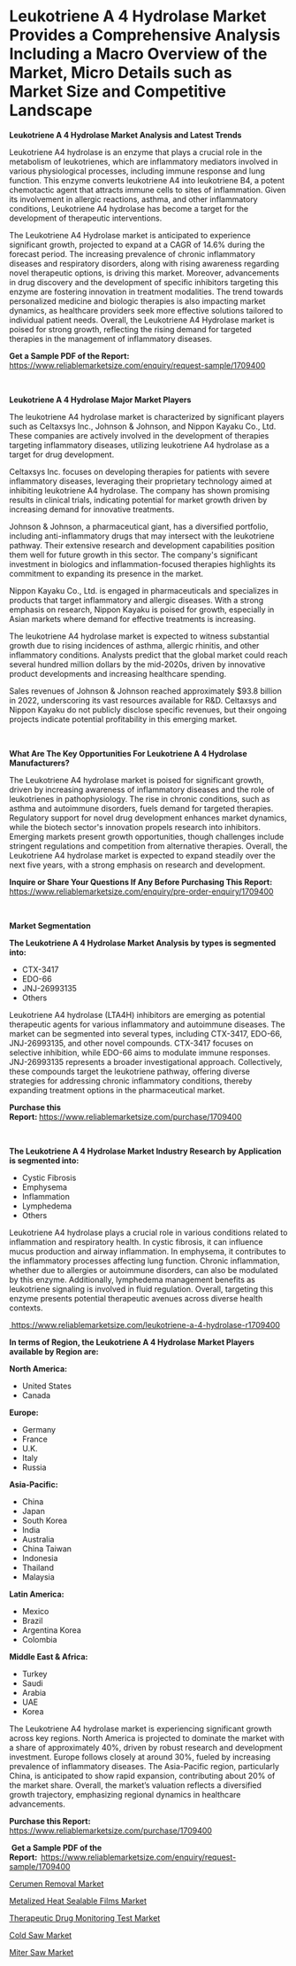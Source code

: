 <p><h1>Leukotriene A 4 Hydrolase Market Provides a Comprehensive Analysis Including a Macro Overview of the Market, Micro Details such as Market Size and Competitive Landscape</h1></p><p><strong>Leukotriene A 4 Hydrolase Market Analysis and Latest Trends</strong></p>
<p><p>Leukotriene A4 hydrolase is an enzyme that plays a crucial role in the metabolism of leukotrienes, which are inflammatory mediators involved in various physiological processes, including immune response and lung function. This enzyme converts leukotriene A4 into leukotriene B4, a potent chemotactic agent that attracts immune cells to sites of inflammation. Given its involvement in allergic reactions, asthma, and other inflammatory conditions, Leukotriene A4 hydrolase has become a target for the development of therapeutic interventions.</p><p>The Leukotriene A4 Hydrolase market is anticipated to experience significant growth, projected to expand at a CAGR of 14.6% during the forecast period. The increasing prevalence of chronic inflammatory diseases and respiratory disorders, along with rising awareness regarding novel therapeutic options, is driving this market. Moreover, advancements in drug discovery and the development of specific inhibitors targeting this enzyme are fostering innovation in treatment modalities. The trend towards personalized medicine and biologic therapies is also impacting market dynamics, as healthcare providers seek more effective solutions tailored to individual patient needs. Overall, the Leukotriene A4 Hydrolase market is poised for strong growth, reflecting the rising demand for targeted therapies in the management of inflammatory diseases.</p></p>
<p><strong>Get a Sample PDF of the Report:&nbsp;</strong> <a href="https://www.reliablemarketsize.com/enquiry/request-sample/1709400?utm_campaign=1398&utm_medium=2&utm_source=Github&utm_content=ia&utm_term=21102024&utm_id=leukotriene-a-4-hydrolase">https://www.reliablemarketsize.com/enquiry/request-sample/1709400</a></p>
<p>&nbsp;</p>
<p><strong>Leukotriene A 4 Hydrolase Major Market Players</strong></p>
<p><p>The leukotriene A4 hydrolase market is characterized by significant players such as Celtaxsys Inc., Johnson & Johnson, and Nippon Kayaku Co., Ltd. These companies are actively involved in the development of therapies targeting inflammatory diseases, utilizing leukotriene A4 hydrolase as a target for drug development.</p><p>Celtaxsys Inc. focuses on developing therapies for patients with severe inflammatory diseases, leveraging their proprietary technology aimed at inhibiting leukotriene A4 hydrolase. The company has shown promising results in clinical trials, indicating potential for market growth driven by increasing demand for innovative treatments.</p><p>Johnson & Johnson, a pharmaceutical giant, has a diversified portfolio, including anti-inflammatory drugs that may intersect with the leukotriene pathway. Their extensive research and development capabilities position them well for future growth in this sector. The company's significant investment in biologics and inflammation-focused therapies highlights its commitment to expanding its presence in the market.</p><p>Nippon Kayaku Co., Ltd. is engaged in pharmaceuticals and specializes in products that target inflammatory and allergic diseases. With a strong emphasis on research, Nippon Kayaku is poised for growth, especially in Asian markets where demand for effective treatments is increasing. </p><p>The leukotriene A4 hydrolase market is expected to witness substantial growth due to rising incidences of asthma, allergic rhinitis, and other inflammatory conditions. Analysts predict that the global market could reach several hundred million dollars by the mid-2020s, driven by innovative product developments and increasing healthcare spending.</p><p>Sales revenues of Johnson & Johnson reached approximately $93.8 billion in 2022, underscoring its vast resources available for R&D. Celtaxsys and Nippon Kayaku do not publicly disclose specific revenues, but their ongoing projects indicate potential profitability in this emerging market.</p></p>
<p>&nbsp;</p>
<p><strong>What Are The Key Opportunities For Leukotriene A 4 Hydrolase Manufacturers?</strong></p>
<p><p>The Leukotriene A4 hydrolase market is poised for significant growth, driven by increasing awareness of inflammatory diseases and the role of leukotrienes in pathophysiology. The rise in chronic conditions, such as asthma and autoimmune disorders, fuels demand for targeted therapies. Regulatory support for novel drug development enhances market dynamics, while the biotech sector's innovation propels research into inhibitors. Emerging markets present growth opportunities, though challenges include stringent regulations and competition from alternative therapies. Overall, the Leukotriene A4 hydrolase market is expected to expand steadily over the next five years, with a strong emphasis on research and development.</p></p>
<p><strong>Inquire or Share Your Questions If Any Before Purchasing This Report:</strong> <a href="https://www.reliablemarketsize.com/enquiry/pre-order-enquiry/1709400?utm_campaign=1398&utm_medium=2&utm_source=Github&utm_content=ia&utm_term=21102024&utm_id=leukotriene-a-4-hydrolase">https://www.reliablemarketsize.com/enquiry/pre-order-enquiry/1709400</a></p>
<p>&nbsp;</p>
<p><strong>Market Segmentation</strong></p>
<p><strong>The Leukotriene A 4 Hydrolase Market Analysis by types is segmented into:</strong></p>
<p><ul><li>CTX-3417</li><li>EDO-66</li><li>JNJ-26993135</li><li>Others</li></ul></p>
<p><p>Leukotriene A4 hydrolase (LTA4H) inhibitors are emerging as potential therapeutic agents for various inflammatory and autoimmune diseases. The market can be segmented into several types, including CTX-3417, EDO-66, JNJ-26993135, and other novel compounds. CTX-3417 focuses on selective inhibition, while EDO-66 aims to modulate immune responses. JNJ-26993135 represents a broader investigational approach. Collectively, these compounds target the leukotriene pathway, offering diverse strategies for addressing chronic inflammatory conditions, thereby expanding treatment options in the pharmaceutical market.</p></p>
<p><strong>Purchase this Report:&nbsp;</strong><a href="https://www.reliablemarketsize.com/purchase/1709400?utm_campaign=1398&utm_medium=2&utm_source=Github&utm_content=ia&utm_term=21102024&utm_id=leukotriene-a-4-hydrolase">https://www.reliablemarketsize.com/purchase/1709400</a></p>
<p>&nbsp;</p>
<p><strong>The Leukotriene A 4 Hydrolase Market Industry Research by Application is segmented into:</strong></p>
<p><ul><li>Cystic Fibrosis</li><li>Emphysema</li><li>Inflammation</li><li>Lymphedema</li><li>Others</li></ul></p>
<p><p>Leukotriene A4 hydrolase plays a crucial role in various conditions related to inflammation and respiratory health. In cystic fibrosis, it can influence mucus production and airway inflammation. In emphysema, it contributes to the inflammatory processes affecting lung function. Chronic inflammation, whether due to allergies or autoimmune disorders, can also be modulated by this enzyme. Additionally, lymphedema management benefits as leukotriene signaling is involved in fluid regulation. Overall, targeting this enzyme presents potential therapeutic avenues across diverse health contexts.</p></p>
<p><a href="https://www.reliablemarketsize.com/leukotriene-a-4-hydrolase-r1709400?utm_campaign=1398&utm_medium=2&utm_source=Github&utm_content=ia&utm_term=21102024&utm_id=leukotriene-a-4-hydrolase">&nbsp;https://www.reliablemarketsize.com/leukotriene-a-4-hydrolase-r1709400</a></p>
<p><strong>In terms of Region, the Leukotriene A 4 Hydrolase Market Players available by Region are:</strong></p>
<p>
    <p> <strong> North America: </strong>
        <ul>
            <li>United States</li>
            <li>Canada</li>
        </ul>
        </p> 
    <p> <strong> Europe: </strong>
        <ul>
            <li>Germany</li>
            <li>France</li>
            <li>U.K.</li>
            <li>Italy</li>
            <li>Russia</li>
        </ul>
        </p> 
    <p> <strong> Asia-Pacific: </strong>
        <ul>
            <li>China</li>
            <li>Japan</li>
            <li>South Korea</li>
            <li>India</li>
            <li>Australia</li>
            <li>China Taiwan</li>
            <li>Indonesia</li>
            <li>Thailand</li>
            <li>Malaysia</li>
        </ul>
        </p> 
    <p> <strong> Latin America: </strong>
        <ul>
            <li>Mexico</li>
            <li>Brazil</li>
            <li>Argentina Korea</li>
            <li>Colombia</li>
        </ul>
        </p> 
    <p> <strong> Middle East & Africa: </strong>
        <ul>
            <li>Turkey</li>
            <li>Saudi</li>
            <li>Arabia</li>
            <li>UAE</li>
            <li>Korea</li>
        </ul>
    </p>
    </p>
<p><p>The Leukotriene A4 hydrolase market is experiencing significant growth across key regions. North America is projected to dominate the market with a share of approximately 40%, driven by robust research and development investment. Europe follows closely at around 30%, fueled by increasing prevalence of inflammatory diseases. The Asia-Pacific region, particularly China, is anticipated to show rapid expansion, contributing about 20% of the market share. Overall, the market’s valuation reflects a diversified growth trajectory, emphasizing regional dynamics in healthcare advancements.</p></p>
<p><strong>Purchase this Report: </strong><a href="https://www.reliablemarketsize.com/purchase/1709400?utm_campaign=1398&utm_medium=2&utm_source=Github&utm_content=ia&utm_term=21102024&utm_id=leukotriene-a-4-hydrolase">https://www.reliablemarketsize.com/purchase/1709400</a></p>
<p>&nbsp;<strong>Get a Sample PDF of the Report:&nbsp;&nbsp;</strong><a href="https://www.reliablemarketsize.com/enquiry/request-sample/1709400?utm_campaign=1398&utm_medium=2&utm_source=Github&utm_content=ia&utm_term=21102024&utm_id=leukotriene-a-4-hydrolase">https://www.reliablemarketsize.com/enquiry/request-sample/1709400</a></p>
<p><strong></strong></p>
<p><p><a href="https://www.linkedin.com/pulse/cerumen-removal-value-chain-analysis-from-raw-materials-end-user-mttvc?utm_campaign=1398&utm_medium=2&utm_source=Github&utm_content=ia&utm_term=21102024&utm_id=leukotriene-a-4-hydrolase">Cerumen Removal Market</a></p><p><a href="https://github.com/dringals/Market-Research-Report-List-6/blob/main/metalized-heat-sealable-films-market.md?utm_campaign=1398&utm_medium=2&utm_source=Github&utm_content=ia&utm_term=21102024&utm_id=leukotriene-a-4-hydrolase">Metalized Heat Sealable Films Market</a></p><p><a href="https://www.linkedin.com/pulse/therapeutic-drug-monitoring-test-market-size-share-competitive-mgehc?utm_campaign=1398&utm_medium=2&utm_source=Github&utm_content=ia&utm_term=21102024&utm_id=leukotriene-a-4-hydrolase">Therapeutic Drug Monitoring Test Market</a></p><p><a href="https://issuu.com/reportprime-2/docs/cold-saw-market-size-2030.pptx_8392111f6f51b4?utm_campaign=1398&utm_medium=2&utm_source=Github&utm_content=ia&utm_term=21102024&utm_id=leukotriene-a-4-hydrolase">Cold Saw Market</a></p><p><a href="https://issuu.com/reportprime-2/docs/miter-saw-market-size-2030.pptx_48234ceb4c518e?utm_campaign=1398&utm_medium=2&utm_source=Github&utm_content=ia&utm_term=21102024&utm_id=leukotriene-a-4-hydrolase">Miter Saw Market</a></p></p>